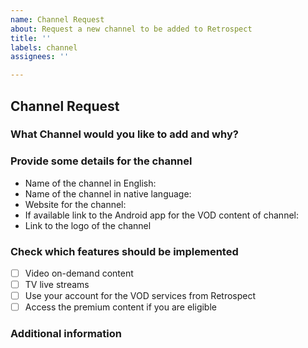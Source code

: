 ```yaml
---
name: Channel Request
about: Request a new channel to be added to Retrospect 
title: ''
labels: channel
assignees: ''

---
```


## Channel Request
### What Channel would you like to add and why?
<!--- Put your text below this line -->

<!--- Put your text above this line -->

### Provide some details for the channel
- Name of the channel in English:
- Name of the channel in native language: 
- Website for the channel:
- If available link to the Android app for the VOD content of channel:
- Link to the logo of the channel
 
### Check which features should be implemented
- [ ] Video on-demand content
- [ ] TV live streams
- [ ] Use your account for the VOD services from Retrospect
- [ ] Access the premium content if you are eligible  

### Additional information
<!--- Please provide any additional information that could be of use -->
<!--- Put your text below this line -->

<!--- Put your text above this line -->
